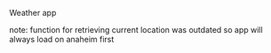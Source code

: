 Weather app

note: function for retrieving current location was outdated so app will always load on anaheim first
